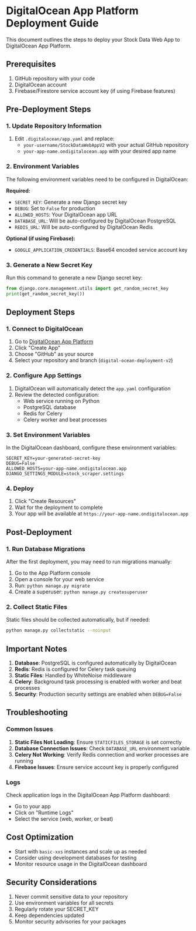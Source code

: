 # DigitalOcean App Platform Deployment Guide

This document outlines the steps to deploy your Stock Data Web App to DigitalOcean App Platform.

## Prerequisites

1. GitHub repository with your code
2. DigitalOcean account
3. Firebase/Firestore service account key (if using Firebase features)

## Pre-Deployment Steps

### 1. Update Repository Information

1. Edit `.digitalocean/app.yaml` and replace:
   - `your-username/StockDataWebAppV2` with your actual GitHub repository
   - `your-app-name.ondigitalocean.app` with your desired app name

### 2. Environment Variables

The following environment variables need to be configured in DigitalOcean:

**Required:**
- `SECRET_KEY`: Generate a new Django secret key
- `DEBUG`: Set to `False` for production
- `ALLOWED_HOSTS`: Your DigitalOcean app URL
- `DATABASE_URL`: Will be auto-configured by DigitalOcean PostgreSQL
- `REDIS_URL`: Will be auto-configured by DigitalOcean Redis

**Optional (if using Firebase):**
- `GOOGLE_APPLICATION_CREDENTIALS`: Base64 encoded service account key

### 3. Generate a New Secret Key

Run this command to generate a new Django secret key:

```python
from django.core.management.utils import get_random_secret_key
print(get_random_secret_key())
```

## Deployment Steps

### 1. Connect to DigitalOcean

1. Go to [DigitalOcean App Platform](https://cloud.digitalocean.com/apps)
2. Click "Create App"
3. Choose "GitHub" as your source
4. Select your repository and branch (`digital-ocean-deployment-v2`)

### 2. Configure App Settings

1. DigitalOcean will automatically detect the `app.yaml` configuration
2. Review the detected configuration:
   - Web service running on Python
   - PostgreSQL database
   - Redis for Celery
   - Celery worker and beat processes

### 3. Set Environment Variables

In the DigitalOcean dashboard, configure these environment variables:

```
SECRET_KEY=your-generated-secret-key
DEBUG=False
ALLOWED_HOSTS=your-app-name.ondigitalocean.app
DJANGO_SETTINGS_MODULE=stock_scraper.settings
```

### 4. Deploy

1. Click "Create Resources"
2. Wait for the deployment to complete
3. Your app will be available at `https://your-app-name.ondigitalocean.app`

## Post-Deployment

### 1. Run Database Migrations

After the first deployment, you may need to run migrations manually:

1. Go to the App Platform console
2. Open a console for your web service
3. Run: `python manage.py migrate`
4. Create a superuser: `python manage.py createsuperuser`

### 2. Collect Static Files

Static files should be collected automatically, but if needed:
```bash
python manage.py collectstatic --noinput
```

## Important Notes

1. **Database**: PostgreSQL is configured automatically by DigitalOcean
2. **Redis**: Redis is configured for Celery task queuing
3. **Static Files**: Handled by WhiteNoise middleware
4. **Celery**: Background task processing is enabled with worker and beat processes
5. **Security**: Production security settings are enabled when `DEBUG=False`

## Troubleshooting

### Common Issues

1. **Static Files Not Loading**: Ensure `STATICFILES_STORAGE` is set correctly
2. **Database Connection Issues**: Check `DATABASE_URL` environment variable
3. **Celery Not Working**: Verify Redis connection and worker processes are running
4. **Firebase Issues**: Ensure service account key is properly configured

### Logs

Check application logs in the DigitalOcean App Platform dashboard:
- Go to your app
- Click on "Runtime Logs"
- Select the service (web, worker, or beat)

## Cost Optimization

- Start with `basic-xxs` instances and scale up as needed
- Consider using development databases for testing
- Monitor resource usage in the DigitalOcean dashboard

## Security Considerations

1. Never commit sensitive data to your repository
2. Use environment variables for all secrets
3. Regularly rotate your SECRET_KEY
4. Keep dependencies updated
5. Monitor security advisories for your packages 